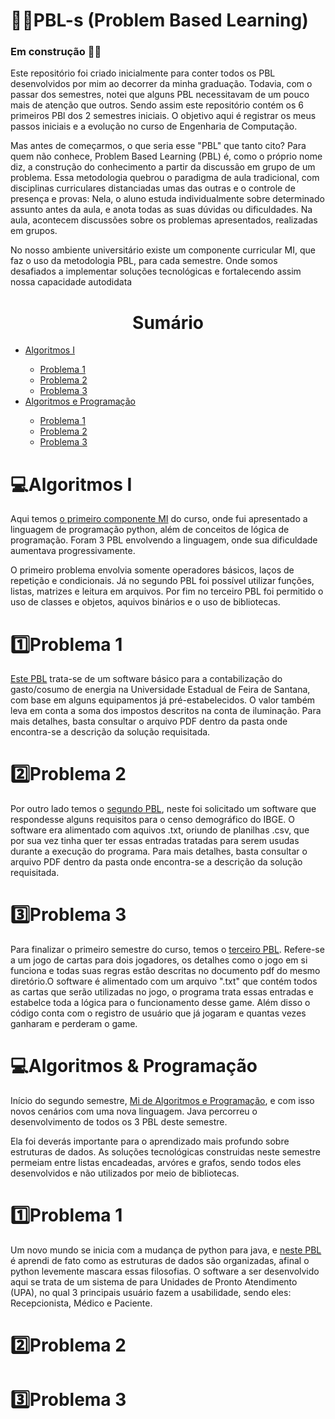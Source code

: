 # 👨‍💻PBL-s (Problem Based Learning)

<h3>Em construção 👷‍♂️</h3>

<p>Este repositório foi criado inicialmente para conter todos os PBL desenvolvidos por mim ao decorrer da minha graduação. Todavia, com o passar dos semestres, notei que alguns PBL necessitavam de um pouco mais de atenção que outros. Sendo assim este repositório contém os 6 primeiros PBl dos 2 semestres iniciais. O objetivo aqui é registrar os meus passos iniciais e a evolução no curso de Engenharia de Computação.</p>

<p>Mas antes de começarmos, o que seria esse "PBL" que tanto cito? Para quem não conhece, Problem Based Learning (PBL) é, como o próprio nome diz, a construção do conhecimento a partir da discussão em grupo de um problema. Essa metodologia quebrou o paradigma de aula tradicional, com disciplinas curriculares distanciadas umas das outras e o controle de presença e provas: Nela, o aluno estuda individualmente sobre determinado assunto antes da aula, e anota todas as suas dúvidas ou dificuldades. Na aula, acontecem discussões sobre os problemas apresentados, realizadas em grupos.</p>

<p>No nosso ambiente universitário existe um componente curricular MI, que faz o uso da metodologia PBL, para cada semestre. Onde somos desafiados a implementar soluções tecnológicas e fortalecendo assim nossa capacidade autodidata</p>

##
<h1 align="center"> Sumário </h1>

<div id="sumario">
	<ul>
    <li> <a href="#algI">Algoritmos I</li>
    <ul>
      <li><a href="#problema11"> Problema 1</li>
		  <li><a href="#problema12"> Problema 2</a></li>
      <li><a href="#problema13"> Problema 3 </a> </li>
    </ul>
      <li> <a href="#alg&prog"> Algoritmos e Programação </li>
    <ul>
      <li><a href="#problema21"> Problema 1 </a></li>
		  <li><a href="#problema22"> Problema 2 </a></li>
      <li><a href="#problema23"> Problema 3 </a> </li>
    </ul>
  </ul>
</div>

<div id="algI">
  <h1>💻Algoritmos I</h1>
  <p> Aqui temos <a href="https://github.com/Rodrigodsgit/PBL-s/tree/main/MI_Algoritmos_I">o primeiro componente MI</a> do curso, onde fui apresentado a linguagem de programação python, além de conceitos de lógica de programação. Foram 3 PBL envolvendo a linguagem, onde sua dificuldade aumentava progressivamente.</p>
  
  <p> O primeiro problema envolvia somente operadores básicos, laços de repetição e condicionais. Já no segundo PBL foi possível utilizar funções, listas, matrizes e leitura em arquivos. Por fim no terceiro PBL foi permitido o uso de classes e objetos, aquivos binários e o uso de bibliotecas.</p>
</div>

<div id="problema11">
  <h1>1️⃣Problema 1</h1>
	<p><a href="https://github.com/Rodrigodsgit/PBL-s/tree/main/MI_Algoritmos_I/Problema_1">Este PBL</a> trata-se de um software básico para a contabilização do gasto/cosumo de energia na Universidade Estadual de Feira de Santana, com base em alguns equipamentos já pré-estabelecidos. O valor também leva em conta a soma dos impostos descritos na conta de iluminação. Para mais detalhes, basta consultar o arquivo PDF dentro da pasta onde encontra-se a descrição da solução requisitada.</p>
</div>

<div id="problema12">
  <h1>2️⃣Problema 2</h1>
	<p>Por outro lado temos o <a href="https://github.com/Rodrigodsgit/PBL-s/tree/main/MI_Algoritmos_I/Problema_2">segundo PBL</a>, neste foi solicitado um software que respondesse alguns requisitos para o censo demográfico do IBGE. O software era alimentado com aquivos .txt, oriundo de planilhas .csv, que por sua vez tinha quer ter essas entradas tratadas para serem usudas durante a execução do programa. Para mais detalhes, basta consultar o arquivo PDF dentro da pasta onde encontra-se a descrição da solução requisitada. </p>
</div>

<div id="problema13">
 <h1>3️⃣Problema 3</h1>
	<p>Para finalizar o primeiro semestre do curso, temos o <a href="https://github.com/Rodrigodsgit/PBL-s/tree/main/MI_Algoritmos_I/Problema_3">terceiro PBL</a>. Refere-se a um jogo de cartas para dois jogadores, os detalhes como o jogo em si funciona e todas suas regras estão descritas no documento pdf do mesmo diretório.O software é alimentado com um arquivo ".txt" que contém todos as cartas que serão utilizadas no jogo, o programa trata essas entradas e estabelce toda a lógica para o funcionamento desse game. Além disso o código conta com o registro de usuário que já jogaram e quantas vezes ganharam e perderam o game.</p>
</div>

<div id="alg&prog">
  <h1>💻Algoritmos & Programação</h1>
	<p>Início do segundo semestre, <a href="https://github.com/Rodrigodsgit/PBL-s/tree/main/MI_Algoritmos%26Programacao">Mi de Algoritmos e Programação</a>, e com isso novos cenários com uma nova linguagem. Java percorreu o desenvolvimento de todos os 3 PBL deste semestre.</p>
	<p>Ela foi deverás importante para o aprendizado mais profundo sobre estruturas de dados. As soluções tecnológicas construidas neste semestre permeiam entre listas encadeadas, arvóres e grafos, sendo todos eles desenvolvidos e não utilizados por meio de bibliotecas.</p>
</div>

<div id="problema21">
 <h1>1️⃣Problema 1</h1>
	<p>Um novo mundo se inicia com a mudança de python para java, e <a href="https://github.com/Rodrigodsgit/PBL-s/tree/main/MI_Algoritmos%26Programacao/Problema_1"> neste PBL</a> é aprendi de fato como as estruturas de dados são organizadas, afinal o python levemente mascara essas filosofias. O software a ser desenvolvido aqui se trata de um sistema de para Unidades de Pronto Atendimento (UPA), no qual 3 principais usuário fazem a usabilidade, sendo eles: Recepcionista, Médico e Paciente.</p>
	<p></p>
</div>

<div id="problema22">
  <h1>2️⃣Problema 2</h1>
	<p></p>
</div>

<div id="problema23">
  <h1>3️⃣Problema 3</h1>
	<p></p>
</div>
